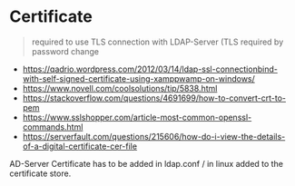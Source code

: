 # Certificate
> required to use TLS connection with LDAP-Server (TLS required by password change

*  https://qadrio.wordpress.com/2012/03/14/ldap-ssl-connectionbind-with-self-signed-certificate-using-xamppwamp-on-windows/
*  https://www.novell.com/coolsolutions/tip/5838.html
*  https://stackoverflow.com/questions/4691699/how-to-convert-crt-to-pem
*  https://www.sslshopper.com/article-most-common-openssl-commands.html
*  https://serverfault.com/questions/215606/how-do-i-view-the-details-of-a-digital-certificate-cer-file

AD-Server Certificate has to be added in ldap.conf / in linux added to the certificate store.